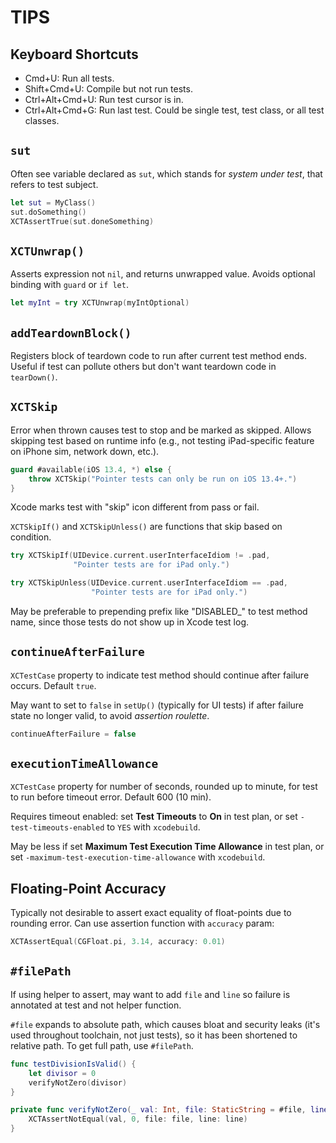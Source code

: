 # TIPS

## Keyboard Shortcuts

* Cmd+U: Run all tests.
* Shift+Cmd+U: Compile but not run tests.
* Ctrl+Alt+Cmd+U: Run test cursor is in.
* Ctrl+Alt+Cmd+G: Run last test. Could be single test, test class, or all test classes.

## `sut`

Often see variable declared as `sut`, which stands for *system under test*, that refers to test subject.

```swift
let sut = MyClass()
sut.doSomething()
XCTAssertTrue(sut.doneSomething)
```

## `XCTUnwrap()`

Asserts expression not `nil`, and returns unwrapped value. Avoids optional binding with `guard` or `if let`.

```swift
let myInt = try XCTUnwrap(myIntOptional)
```

## `addTeardownBlock()`

Registers block of teardown code to run after current test method ends. Useful if test can pollute others but don't want teardown code in `tearDown()`.

## `XCTSkip`

Error when thrown causes test to stop and be marked as skipped. Allows skipping test based on runtime info (e.g., not testing iPad-specific feature on iPhone sim, network down, etc.).

```swift
guard #available(iOS 13.4, *) else {
    throw XCTSkip("Pointer tests can only be run on iOS 13.4+.")
}
```

Xcode marks test with "skip" icon different from pass or fail.

`XCTSkipIf()` and `XCTSkipUnless()` are functions that skip based on condition.

```swift
try XCTSkipIf(UIDevice.current.userInterfaceIdiom != .pad,
              "Pointer tests are for iPad only.")

try XCTSkipUnless(UIDevice.current.userInterfaceIdiom == .pad,
                  "Pointer tests are for iPad only.")
```

May be preferable to prepending prefix like "DISABLED_" to test method name, since those tests do not show up in Xcode test log.

## `continueAfterFailure`

`XCTestCase` property to indicate test method should continue after failure occurs. Default `true`.

May want to set to `false` in `setUp()` (typically for UI tests) if after failure state no longer valid, to avoid *assertion roulette*.

```swift
continueAfterFailure = false
```

## `executionTimeAllowance`

`XCTestCase` property for number of seconds, rounded up to minute, for test to run before timeout error. Default 600 (10 min).

Requires timeout enabled: set **Test Timeouts** to **On** in test plan, or set `-test-timeouts-enabled` to `YES` with `xcodebuild`.

May be less if set **Maximum Test Execution Time Allowance** in test plan, or set `-maximum-test-execution-time-allowance` with `xcodebuild`.

## Floating-Point Accuracy

Typically not desirable to assert exact equality of float-points due to rounding error. Can use assertion function with `accuracy` param:

```swift
XCTAssertEqual(CGFloat.pi, 3.14, accuracy: 0.01)
```

## `#filePath`

If using helper to assert, may want to add `file` and `line` so failure is annotated at test and not helper function.

`#file` expands to absolute path, which causes bloat and security leaks (it's used throughout toolchain, not just tests), so it has been shortened to relative path. To get full path, use `#filePath`.

```swift
func testDivisionIsValid() {
    let divisor = 0
    verifyNotZero(divisor)
}

private func verifyNotZero(_ val: Int, file: StaticString = #file, line: UInt = #line) {
    XCTAssertNotEqual(val, 0, file: file, line: line)
}
```

